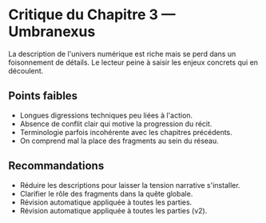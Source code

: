 # Critique du Chapitre 3 — Umbranexus

La description de l'univers numérique est riche mais se perd dans un foisonnement de détails. Le lecteur peine à saisir les enjeux concrets qui en découlent.

## Points faibles
- Longues digressions techniques peu liées à l'action.
- Absence de conflit clair qui motive la progression du récit.
- Terminologie parfois incohérente avec les chapitres précédents.
- On comprend mal la place des fragments au sein du réseau.

## Recommandations
- Réduire les descriptions pour laisser la tension narrative s'installer.
- Clarifier le rôle des fragments dans la quête globale.
- Révision automatique appliquée à toutes les parties.
- Révision automatique appliquée à toutes les parties (v2).
